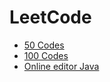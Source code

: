 # LeetCode

* [50 Codes](http://community.bittiger.io/uploads/files/1470965974311-cleancodehandbook_v1.0.1.pdf)
* [100 Codes](https://www.programcreek.com/wp-content/uploads/2015/03/coding-interview.pdf)
* [Online editor Java](https://www.tutorialspoint.com/compile_java8_online.php)
